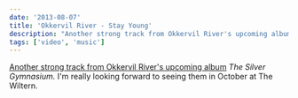 ```yaml
---
date: '2013-08-07'
title: 'Okkervil River - Stay Young'
description: "Another strong track from Okkervil River's upcoming album The Silver Gymnasium."
tags: ['video', 'music']
---
```


[Another strong track from Okkervil River's upcoming album](http://www.esquire.com/blogs/culture/okkervil-river-stay-young) _The Silver Gymnasium._ I'm really looking forward to seeing them in October at The Wiltern.<!-- excerpt -->
